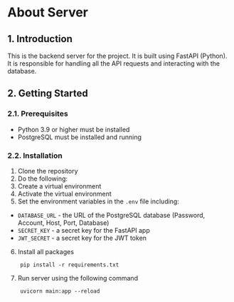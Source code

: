 # About Server
## 1. Introduction
This is the backend server for the project. It is built using FastAPI (Python). It is responsible for handling all the API requests and interacting with the database.
## 2. Getting Started
### 2.1. **Prerequisites**
* Python 3.9 or higher must be installed
* PostgreSQL must be installed and running
### 2.2. **Installation**
1. Clone the repository
2. Do the following:
3. Create a virtual environment
4. Activate the virtual environment
5. Set the environment variables in the `.env` file including:
* `DATABASE_URL` - the URL of the PostgreSQL database (Password, Account, Host, Port, Database)
* `SECRET_KEY` - a secret key for the FastAPI app
* `JWT_SECRET` - a secret key for the JWT token
6. Install all packages
```Python!=
    pip install -r requirements.txt
```
7. Run server using the following command
```Python!=
    uvicorn main:app --reload
```
